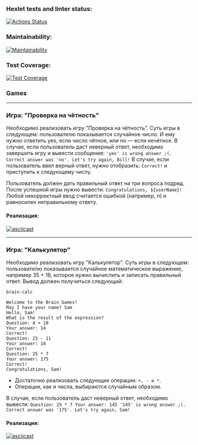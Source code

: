 ### Hexlet tests and linter status:
[![Actions Status](https://github.com/zyab1ik/frontend-project-44/workflows/hexlet-check/badge.svg)](https://github.com/zyab1ik/frontend-project-44/actions)

### Maintainability:
[![Maintainability](https://api.codeclimate.com/v1/badges/e5541c257e97d9a9d268/maintainability)](https://codeclimate.com/github/zyab1ik/frontend-project-44/maintainability)

### Test Coverage:
[![Test Coverage](https://api.codeclimate.com/v1/badges/e5541c257e97d9a9d268/test_coverage)](https://codeclimate.com/github/zyab1ik/frontend-project-44/test_coverage)

### Games

---
### Игра: "Проверка на чётность"
Необходимо реализовать игру "Проверка на чётность". Суть игры в следующем: пользователю показывается случайное число.
И ему нужно ответить yes, если число чётное, или no — если нечётное. В случае, если пользователь даст неверный ответ,
необходимо завершить игру и вывести сообщение:
``'yes' is wrong answer ;(. Correct answer was 'no'. Let's try again, Bill!``
В случае, если пользователь ввел верный ответ, нужно отобразить: ``Correct!`` и приступить к следующему числу.

Пользователь должен дать правильный ответ на три вопроса подряд. После успешной игры нужно вывести:
``Congratulations, ${userName}!``
Любой некорректный ввод считается ошибкой (например, n) и равносилен неправильному ответу.

#### Реализация:
[![asciicast](https://asciinema.org/a/ldVPHZXu8NUqOkV3pvpQDFRNa.svg)](https://asciinema.org/a/ldVPHZXu8NUqOkV3pvpQDFRNa)

---
### Игра: "Калькулятор"
Необходимо реализовать игру "Калькулятор". Суть игры в следующем: пользователю показывается случайное математическое
выражение, например 35 + 16, которое нужно вычислить и записать правильный ответ.
Вывод должен получиться следующий:
```
brain-calc

Welcome to the Brain Games!
May I have your name? Sam
Hello, Sam!
What is the result of the expression?
Question: 4 + 10
Your answer: 14
Correct!
Question: 25 - 11
Your answer: 14
Correct!
Question: 25 * 7
Your answer: 175
Correct!
Congratulations, Sam!
```
* Достаточно реализовать следующие операции: ``+, - и *``.
* Операции, как и числа, выбираются случайным образом.

В случае, если пользователь даст неверный ответ, необходимо вывести:
``Question: 25 * 7
Your answer: 145
'145' is wrong answer ;(. Correct answer was '175'.
Let's try again, Sam!``

#### Реализация:
[![asciicast](https://asciinema.org/a/dLwiAzMQrbM9E8tnoPzZ8Uyvo.svg)](https://asciinema.org/a/dLwiAzMQrbM9E8tnoPzZ8Uyvo)

